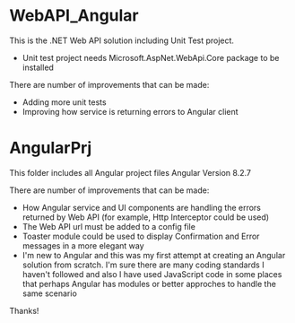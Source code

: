 # WebAPI_Angular
This is the .NET Web API solution including Unit Test project.
- Unit test project needs Microsoft.AspNet.WebApi.Core package to be installed

There are number of improvements that can be made:
- Adding more unit tests
- Improving how service is returning errors to Angular client

# AngularPrj
This folder includes all Angular project files 
Angular Version 8.2.7

There are number of improvements that can be made:
- How Angular service and UI components are handling the errors returned by Web API (for example, Http Interceptor could be used)
- The Web API url must be added to a config file
- Toaster module could be used to display Confirmation and Error messages in a more elegant way
- I'm new to Angular and this was my first attempt at creating an Angular solution from scratch. I'm sure there are many coding standards I haven't followed and 
also I have used JavaScript code in some places that perhaps Angular has modules or better approches to handle the same scenario

Thanks!


